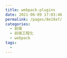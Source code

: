 ```yaml
---
title: webpack-plugins
date: 2021-06-09 17:03:46
permalink: /pages/8e19af/
categories:
  - 前端
  - 前端工程化
  - webpack
tags:
  - 
---
```

